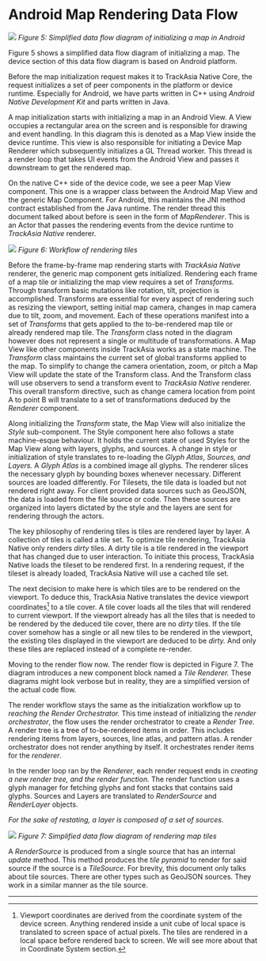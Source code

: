 # Android Map Rendering Data Flow

![](media/android-data-flow.jpg)
*Figure 5: Simplified data flow diagram of initializing a map in Android*

Figure 5 shows a simplified data flow diagram of initializing a map. The
device section of this data flow diagram is based on Android platform.

Before the map initialization request makes it to TrackAsia Native
Core, the request initializes a set of peer components in the platform
or device runtime. Especially for Android, we have parts written in C++
using *Android Native Development Kit* and parts written in Java.

A map initialization starts with initializing a map in an Android View.
A View occupies a rectangular area on the screen and is responsible for
drawing and event handling. In this diagram this is denoted as a Map
View inside the device runtime. This view is also responsible for
initiating a Device Map Renderer which subsequently initializes a GL
Thread worker. This thread is a render loop that takes UI events from
the Android View and passes it downstream to get the rendered map.

On the native C++ side of the device code, we see a peer Map View
component. This one is a wrapper class between the Android Map View and
the generic Map Component. For Android, this maintains the JNI method
contract established from the Java runtime. The render thread this
document talked about before is seen in the form of *MapRenderer*. This
is an Actor that passes the rendering events from the device runtime to
*TrackAsia Native* renderer.

![](media/workflow-of-rendering-tiles.jpg)
*Figure 6: Workflow of rendering tiles*

Before the frame-by-frame map rendering
starts with *TrackAsia Native* renderer, the generic map component
gets initialized. Rendering each frame of a map tile or initializing the
map view requires a set of *Transforms.* Through transform basic
mutations like rotation, tilt, projection is accomplished. Transforms
are essential for every aspect of rendering such as resizing the
viewport, setting initial map camera, changes in map camera due to tilt,
zoom, and movement. Each of these operations manifest into a set of
*Transforms* that gets applied to the to-be-rendered map tile or already
rendered map tile. The *Transform* class noted in the diagram however
does not represent a single or multitude of transformations. A Map View
like other components inside TrackAsia works as a state machine. The
*Transform* class maintains the current set of global transforms applied
to the map. To simplify to change the camera orientation, zoom, or pitch
a Map View will update the state of the Transform class. And the
Transform class will use observers to send a transform event to
*TrackAsia Native* renderer. This overall transform directive, such as
change camera location from point A to point B will translate to a set
of transformations deduced by the *Renderer* component.

Along initializing the *Transform* state, the Map View will also
initialize the *Style* sub-component. The Style component here also
follows a state machine-esque behaviour. It holds the current state of
used Styles for the Map View along with layers, glyphs, and sources. A
change in style or initialization of style translates to re-loading the
*Glyph Atlas*, *Sources, and Layers.* A *Glyph Atlas* is a combined
image all glyphs. The renderer slices the necessary glyph by bounding
boxes whenever necessary. Different sources are loaded differently. For
Tilesets, the tile data is loaded but not rendered right away. For
client provided data sources such as GeoJSON, the data is loaded from
the file source or code. Then these sources are organized into layers
dictated by the style and the layers are sent for rendering through the
actors.

The key philosophy of rendering tiles is tiles are rendered layer by
layer. A collection of tiles is called a tile set. To optimize tile
rendering, TrackAsia Native only renders *dirty* tiles. A dirty tile
is a tile rendered in the viewport that has changed due to user
interaction. To initiate this process, TrackAsia Native loads the
tileset to be rendered first. In a rendering request, if the tileset is
already loaded, TrackAsia Native will use a cached tile set.

The next decision to make here is which tiles are to be rendered on the
viewport. To deduce this, TrackAsia Native translates the device
viewport coordinates[^20] to a tile cover. A tile cover loads all the
tiles that will rendered to current viewport. If the viewport already
has all the tiles that is needed to be rendered by the deduced tile
cover, there are no *dirty* tiles. If the tile cover somehow has a
single or all new tiles to be rendered in the viewport, the existing
tiles displayed in the viewport are deduced to be *dirty.* And only
these tiles are replaced instead of a complete re-render.

Moving to the render flow now. The render flow is depicted in Figure 7.
The diagram introduces a new component block named a *Tile Renderer.*
These diagrams might look verbose but in reality, they are a simplified
version of the actual code flow.

The render workflow stays the same as the initialization workflow up to
*reaching the Render Orchestrator.* This time instead of initializing
the *render orchestrator*, the flow uses the render orchestrator to
create a *Render Tree.* A render tree is a tree of to-be-rendered items
in order. This includes rendering items from layers, sources, line
atlas, and pattern atlas. A render orchestrator does not render anything
by itself. It orchestrates render items for the *renderer*.

In the render loop ran by the *Renderer*, each render request ends in
*creating a new render tree, and the render function.* The render
function uses a glyph manager for fetching glyphs and font stacks that
contains said glyphs. Sources and Layers are translated to
*RenderSource* and *RenderLayer* objects.

*For the sake of restating, a layer is composed of a set of sources.*

![](media/android-rendering-map-tiles.jpg)
*Figure 7: Simplified data flow diagram of rendering map tiles*

A *RenderSource* is produced from a single
source that has an internal *update* method. This method produces the
*tile pyramid* to render for said source if the source is a
*TileSource*. For brevity, this document only talks about tile sources.
There are other types such as GeoJSON sources. They work in a similar
manner as the tile source.

_________________________________

[^20]: Viewport coordinates are derived from the coordinate system of
    the device screen. Anything rendered inside a unit cube of local
    space is translated to screen space of actual pixels. The tiles are
    rendered in a local space before rendered back to screen. We will
    see more about that in Coordinate System section.
